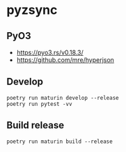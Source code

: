 # pyzsync

## PyO3
- https://pyo3.rs/v0.18.3/
- https://github.com/mre/hyperjson

## Develop
```
poetry run maturin develop --release
poetry run pytest -vv
```

## Build release
```
poetry run maturin build --release
```
